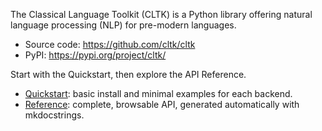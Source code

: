 The Classical Language Toolkit (CLTK) is a Python library offering natural language processing (NLP) for pre-modern languages.

- Source code: <https://github.com/cltk/cltk>
- PyPI: <https://pypi.org/project/cltk/>

Start with the Quickstart, then explore the API Reference.

- [Quickstart](quickstart.md): basic install and minimal examples for each backend.
- [Reference](reference/index.md): complete, browsable API, generated automatically with mkdocstrings.
